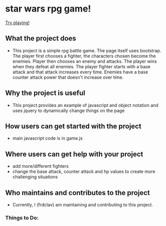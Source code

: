 # star wars rpg game!
[Try playing!](https://frdc.info/unit-4-game)
## What the project does
* This project is a simple rpg battle game. The page itself uses bootstrap. The player first chooses a fighter, the characters chosen become the enemies. Player then chooses an enemy and attacks. The player wins when they defeat all enemies. The player fighter starts with a base attack and that attack increases every time. Enemies have a base counter attack power that doesn't increase over time.
## Why the project is useful
* This project provides an example of javascript and object notation and uses jquery to dynamically change things on the page
## How users can get started with the project
* main javascript code is in game.js
## Where users can get help with your project
* add more/different fighters
* change the base attack, counter attack and hp values to create more challenging situations
## Who maintains and contributes to the project
* Currently, I (frdclav) am maintaining and contributing to this project.

### Things to Do:

